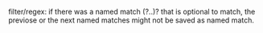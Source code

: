 filter/regex: if there was a named match (?<named>..)? that is optional to match, the previose or the next named matches might not be saved as named match.
